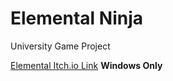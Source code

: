 # Elemental Ninja
University Game Project

[Elemental Itch.io Link](https://axiathedeveloper.itch.io/elementalninja)
**Windows Only**

